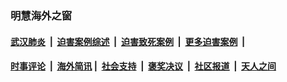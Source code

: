 
### 明慧海外之窗

####  [武汉肺炎](indexes/365.md?t=03090900) &nbsp;|&nbsp;  [迫害案例综述](indexes/328.md?t=03090900) &nbsp;|&nbsp; [迫害致死案例](indexes/277.md?t=03090900)  &nbsp;|&nbsp; [更多迫害案例](indexes/81.md?t=03090900)  &nbsp;|&nbsp; 
####  [时事评论](indexes/19.md?t=03090900) &nbsp;|&nbsp; [海外简讯](indexes/245.md?t=03090900)&nbsp;|&nbsp;  [社会支持](indexes/140.md?t=03090900) &nbsp;|&nbsp; [褒奖决议](indexes/282.md?t=03090900) &nbsp;|&nbsp; [社区报道](indexes/91.md?t=03090900)  &nbsp;|&nbsp; [天人之间](indexes/78.md?t=03090900) 

